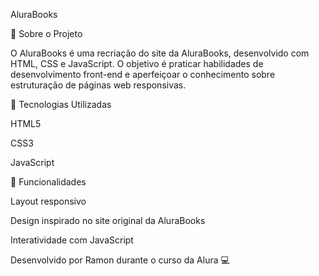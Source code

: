AluraBooks

📌 Sobre o Projeto

O AluraBooks é uma recriação do site da AluraBooks, desenvolvido com HTML, CSS e JavaScript. O objetivo é praticar habilidades de desenvolvimento front-end e aperfeiçoar o conhecimento sobre estruturação de páginas web responsivas.

🚀 Tecnologias Utilizadas

HTML5

CSS3

JavaScript

🎯 Funcionalidades

Layout responsivo

Design inspirado no site original da AluraBooks

Interatividade com JavaScript

Desenvolvido por Ramon durante o curso da Alura 💻
